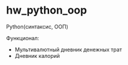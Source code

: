 # hw_python_oop

Python(синтаксис, ООП)

Функционал:
- Мультивалютный дневник денежных трат
- Дневник калорий
